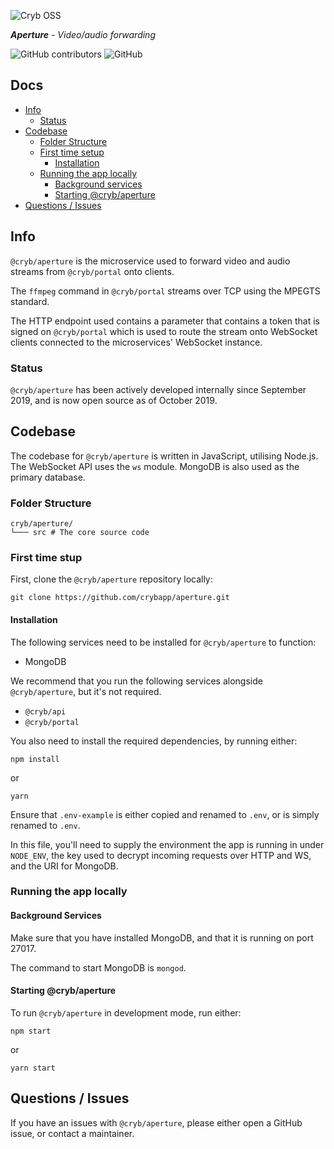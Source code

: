 ![Cryb OSS](https://cryb.nyc3.digitaloceanspaces.com/oss-assets/cryb-oss-logo.png "Cryb OSS Logo")

_**Aperture** - Video/audio forwarding_

![GitHub contributors](https://img.shields.io/github/contributors/crybapp/aperture) ![GitHub](https://img.shields.io/github/license/crybapp/aperture)

## Docs
* [Info](#info)
    * [Status](#status)
* [Codebase](#codebase)
    * [Folder Structure](#folder-structure)
    * [First time setup](#first-time-setup)
        * [Installation](#installation)
    * [Running the app locally](#running-the-app-locally)
        * [Background services](#background-services)
        * [Starting @cryb/aperture](#starting-@cryb/aperture)
* [Questions / Issues](#questions-/-issues)

## Info
`@cryb/aperture` is the microservice used to forward video and audio streams from `@cryb/portal` onto clients.

The `ffmpeg` command in `@cryb/portal` streams over TCP using the MPEGTS standard. 

The HTTP endpoint used contains a parameter that contains a token that is signed on `@cryb/portal` which is used to route the stream onto WebSocket clients connected to the microservices' WebSocket instance.

### Status
`@cryb/aperture` has been actively developed internally since September 2019, and is now open source as of October 2019.

## Codebase
The codebase for `@cryb/aperture` is written in JavaScript, utilising Node.js. The WebSocket API uses the `ws` module. MongoDB is also used as the primary database.

### Folder Structure
```
cryb/aperture/
└─── src # The core source code
```

### First time stup
First, clone the `@cryb/aperture` repository locally:

```
git clone https://github.com/crybapp/aperture.git
```

#### Installation
The following services need to be installed for `@cryb/aperture` to function:

* MongoDB

We recommend that you run the following services alongside `@cryb/aperture`, but it's not required.
* `@cryb/api`
* `@cryb/portal`

You also need to install the required dependencies, by running either:

```
npm install
```
or
```
yarn
```

Ensure that `.env-example` is either copied and renamed to `.env`, or is simply renamed to `.env`.

In this file, you'll need to supply the environment the app is running in under `NODE_ENV`, the key used to decrypt incoming requests over HTTP and WS, and the URI for MongoDB.

### Running the app locally

#### Background Services
Make sure that you have installed MongoDB, and that it is running on port 27017.

The command to start MongoDB is `mongod`.

#### Starting @cryb/aperture
To run `@cryb/aperture` in development mode, run either:

```
npm start
```
or
```
yarn start
```

## Questions / Issues

If you have an issues with `@cryb/aperture`, please either open a GitHub issue, or contact a maintainer.
